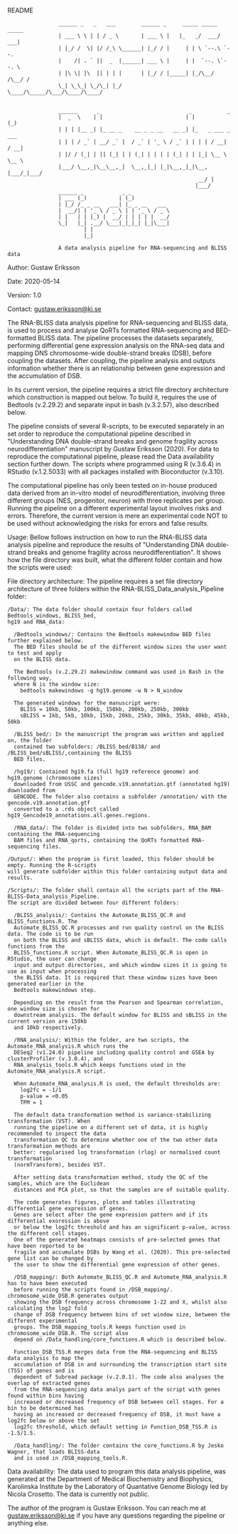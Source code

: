 README


                    ______ _   _   ___        ______ _     _____ _____ _____   
                    | ___ \ \ | | / _ \       | ___ \ |   |_   _/  ___/  ___|  
                    | |_/ /  \| |/ /_\ \______| |_/ / |     | | \ `--.\ `--.   
                    |    /| . ` ||  _  |______| ___ \ |     | |  `--. \`--. \  
                    | |\ \| |\  || | | |      | |_/ / |_____| |_/\__/ /\__/ /  
                    \_| \_\_| \_/\_| |_/      \____/\_____/\___/\____/\____/   


                    ______      _                            _           _     
                    |  _  \    | |                          | |         (_)    
                    | | | |__ _| |_ __ _    __ _ _ __   __ _| |_   _ ___ _ ___ 
                    | | | / _` | __/ _` |  / _` | '_ \ / _` | | | | / __| / __|
                    | |/ / (_| | || (_| | | (_| | | | | (_| | | |_| \__ \ \__ \
                    |___/ \__,_|\__\__,_|  \__,_|_| |_|\__,_|_|\__, |___/_|___/
                                                                __/ |          
                                                               |___/           
                    ______ _            _ _                                    
                    | ___ (_)          | (_)                                   
                    | |_/ /_ _ __   ___| |_ _ __   ___                         
                    |  __/| | '_ \ / _ \ | | '_ \ / _ \                        
                    | |   | | |_) |  __/ | | | | |  __/                        
                    \_|   |_| .__/ \___|_|_|_| |_|\___|                        
                            | |                                                
                            |_|                                                

                    A data analysis pipeline for RNA-sequencing and BLISS data

Author: Gustaw Eriksson

Date: 2020-05-14

Version: 1.0

Contact: gustaw.eriksson@ki.se

The RNA-BLISS data analysis pipeline for RNA-sequencing and BLISS data, is used
to  process and analyse QoRTs formatted RNA-sequencing and BED-formatted BLISS
data. The pipeline processes the datasets separately, performing differential
gene expression analysis on the RNA-seq data and mapping DNS
chromosome-wide double-strand breaks (DSB), before coupling the datasets. After 
coupling, the pipeline analysis and outputs information whether there is an 
relationship between gene expression and the accumulation of DSB.

In its current version, the pipeline requires a strict file directory
architecture which construction is mapped out below. To build it, requires the
use of Bedtools (v.2.29.2) and separate input in bash (v.3.2.57), also described
below.

The pipeline consists of several R-scripts, to be executed separately in an set
order to reproduce the computational pipeline described in "Understanding DNA
double-strand breaks and genome fragility across neurodifferentiation"
manuscript by Gustaw Eriksson (2020). For data to reproduce the computational 
pipeline, please read the Data availability section further down. The scripts where 
programmed using R (v.3.6.4) in RStudio (v.1.2.5033) with all packages installed 
with Bioconductor (v.3.10).   

The computational pipeline has only been tested on in-house produced data
derived from an in-vitro model of neurodifferentiation, involving three different 
groups (NES, progenitor, neuron) with three replicates per group. Running the pipeline 
on a different experimental layout involves risks and errors. Therefore, the current 
version is mere an experimental code NOT to be used without acknowledging the risks for 
errors and false results.

Usage:
Bellow follows instruction on how to run the RNA-BLISS data analysis pipeline
and reproduce the results of "Understanding DNA double-strand breaks and genome
fragility across neurodifferentiation". It shows how the file directory was built, what 
the different folder contain and how the scripts were used:

  File directory architecture:
  The pipeline requires a set file directory architecture of three folders within
  the RNA-BLISS_Data_analysis_Pipeline folder:

    /Data/: The data folder should contain four folders called Bedtools_windows, BLISS_bed, 
    hg19 and RNA_data:

      /Bedtools_windows/: Contains the Bedtools makewindow BED files further explained below. 
      The BED files should be of the different window sizes the user want to test and apply 
      on the BLISS data.

      The Bedtools (v.2.29.2) makewindow command was used in Bash in the following way, 
      where N is the window size:
        bedtools makewindows -g hg19.genome -w N > N_window

      The generated windows for the manuscript were:
        BLISS = 10kb, 50kb, 100kb, 150kb, 200kb, 250kb, 300kb
        sBLISS = 1kb, 5kb, 10kb, 15kb, 20kb, 25kb, 30kb, 35kb, 40kb, 45kb, 50kb

      /BLISS_bed/: In the manuscript the program was written and applied on, the folder 
      contained two subfolders: /BLISS_bed/B138/ and /BLISS_bed/sBLISS/,containing the BLISS 
      BED files.

      /hg19/: Contained hg19.fa (full hg19 reference genome) and hg19.genome (chromosome sizes) 
      downloaded from USSC and gencode.v19.annotation.gtf (annotated hg19) downloaded from 
      GENCODE. The folder also contains a subfolder /annotation/ with the gencode.v19.annotation.gtf 
      converted to a .rds object called hg19_Gencode19_annotations.all.genes.regions.

      /RNA_data/: The folder is divided into two subfolders, RNA_BAM containing the RNA-sequencing 
      BAM files and RNA_qorts, containing the QoRTs formatted RNA-sequencing files.

    /Output/: When the program is first loaded, this folder should be empty. Running the R-scripts 
    will generate subfolder within this folder containing output data and results.

    /Scripts/: The folder shall contain all the scripts part of the RNA-BLISS-Data_analysis_Pipeline. 
    The script are divided between four different folders:

      /BLISS_analysis/: Contains the Automate_BLISS_QC.R and BLISS_functions.R. The 
      Automate_BLISS_QC.R processes and run quality control on the BLISS data. The code is to be run 
      on both the BLISS and sBLISS data, which is default. The code calls functions from the 
      BLISS_functions.R script. When Automate_BLISS_QC.R is open in RStudio, the user can change 
      input and output directories, and which window sizes it is going to use as input when processing 
      the BLISS data. It is required that these window sizes have been generated earlier in the 
      Bedtools makewindows step.

      Depending on the result from the Pearson and Spearman correlation, one window size is chosen for 
      downstream analysis. The default window for BLISS and sBLISS in the current version are 150kb 
      and 10kb respectively.

      /RNA_analysis/: Within the folder, are two scripts, the Automate_RNA_analysis.R which runs the 
      DESeq2 (v1.24.0) pipeline including quality control and GSEA by clusterProfiler (v.3.0.4), and 
      RNA_analysis_tools.R which keeps functions used in the Automate_RNA_analysis.R script.

      When Automate_RNA_analysis.R is used, the default thresholds are:
        log2fc = -1/1
        p-value = <0.05
        TPM = 1

      The default data transformation method is variance-stabilizing transformation (VST). When 
      running the pipeline on a different set of data, it is highly recommended to inspect the data 
      transformation QC to determine whether one of the two other data transformation methods are 
      better: regularised log transformation (rlog) or normalised count transformation 
      (normTransform), besides VST.

      After setting data transformation method, study the QC of the samples, which are the Euclidean 
      distances and PCA plot, so that the samples are of suitable quality.

      The code generates figures, plots and tables illustrating differential gene expression of genes. 
      Genes are select after the gene expression pattern and if its differential exoression is above 
      or below the log2fc threshold and has an significant p-value, across the different cell stages. 
      One of the generated heatmaps consists of pre-selected genes that have been reported to be 
      fragile and accumulate DSBs by Wang et al. (2020). This pre-selected gene list can be changed by 
      the user to show the differential gene expression of other genes.

      /DSB_mapping/: Both Automate_BLISS_QC.R and Automate_RNA_analysis.R has to have been executed 
      before running the scripts found in /DSB_mapping/. chromosome_wide_DSB.R generates output 
      showing the DSB frequency across chromosome 1-22 and X, whilst also calculating the log2 fold 
      change of DSB frequency between bins of set window size, between the different experimental 
      groups. The DSB_mapping_tools.R keeps function used in chromosome_wide_DSB.R. The script also 
      depend on /Data_handling/core_functions.R which is described below.

      Function_DSB_TSS.R merges data from the RNA-sequencing and BLISS data analysis to map the 
      accumulation of DSB in and surrounding the transcription start site (TSS) of genes and is 
      dependent of Subread package (v.2.0.1). The code also analyses the overlap of extracted genes 
      from the RNA-sequencing data analys part of the script with genes found within bins having 
      increased or decreased frequency of DSB between cell stages. For a bin to be determined has 
      having an increased or decreased frequency of DSB, it must have a log2fc below or above the set 
      log2fc threshold, which default setting in Function_DSB_TSS.R is -1.5/1.5.

      /Data_handling/: The folder contains the core_functions.R by Jesko Wagner, that loads BLISS-data 
      and is used in /DSB_mapping_tools.R.

Data availability:
The data used to program this data analysis pipeline, was generated at the Department of Medical 
Biochemistry and Biophysics, Karolinska Institute by the Laboratory of Quantative Genome Biology led by 
Nicola Crosetto. The data is currently not public.

The author of the program is Gustaw Eriksson. You can reach me at gustaw.eriksson@ki.se if you have any 
questions regarding the pipeline or anything else.

